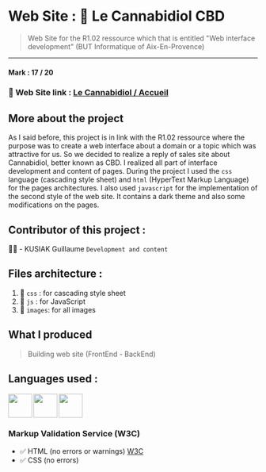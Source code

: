 # Web Site : 🌿 Le Cannabidiol CBD
> Web Site for the R1.02 ressource which that is entitled "Web interface development" (BUT Informatique of Aix-En-Provence)
---
#### Mark : 17 / 20

### 🔗 Web Site link : [Le Cannabidiol / Accueil](https://guillaumekusiak.github.io/Le-cannabidiol-CBD/)

## More about the project
As I said before, this project is in link with the R1.02 ressource where the purpose was to create a web interface about a domain or a topic which was attractive for us. So we decided to realize a reply of sales site about Cannabidiol, better known as CBD. I realized all part of interface development and content of pages. During the project I used the `css` language (cascading style sheet) and `html` (HyperText Markup Language) for the pages architectures. I also used `javascript` for the implementation of the second style of the web site. It contains a dark theme and also some modifications on the pages.

## Contributor of this project :
 👨‍🎓 - KUSIAK Guillaume `Development and content`

## Files architecture :
1. 📁 `css` : for cascading style sheet
2. 📁 `js` : for JavaScript
3. 📁 `images`: for all images

## What I produced
> Building web site (FrontEnd - BackEnd)

##  Languages used :
<img align="left" src="https://cdn.worldvectorlogo.com/logos/html-1.svg" width="48px">
<img align="left" src="https://cdn.worldvectorlogo.com/logos/css-3.svg" width="48px">
<img src="https://cdn.worldvectorlogo.com/logos/logo-javascript.svg" width="48px">

### Markup Validation Service (W3C)
- ✅ HTML (no errors or warnings)
[W3C](https://validator.w3.org/nu/?showsource=yes&showoutline=yes&showimagereport=yes&doc=https%3A%2F%2Fgui-univ.github.io%2FLe-cannabidiol-CBD%2F)
- ✅ CSS (no errors)
